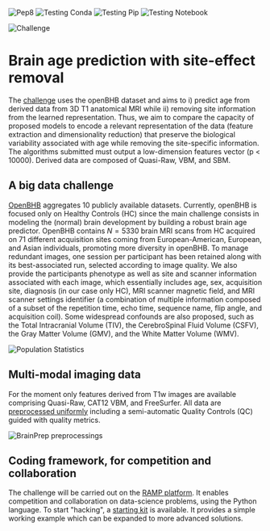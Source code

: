 ![Pep8](https://github.com/ramp-kits/brain_age_with_site_removal/actions/workflows/pep8.yml/badge.svg)
![Testing Conda](https://github.com/ramp-kits/brain_age_with_site_removal/actions/workflows/testing_conda.yml/badge.svg)
![Testing Pip](https://github.com/ramp-kits/brain_age_with_site_removal/actions/workflows/testing_pip.yml/badge.svg)
![Testing Notebook](https://github.com/ramp-kits/brain_age_with_site_removal/actions/workflows/testing_notebook.yml/badge.svg)

![Challenge](https://baobablab.github.io/bhb/images/resources/age_prediction_with_site_removal.jpg)

# Brain age prediction with site-effect removal

The [challenge](https://baobablab.github.io/bhb/challenges/age_prediction_with_site_removal) uses the openBHB dataset and aims to i) predict age from derived data from 3D T1 anatomical MRI while ii) removing site information from the learned representation. Thus, we aim to compare the capacity of proposed models to encode a relevant representation of the data (feature extraction and dimensionality reduction) that preserve the biological variability associated with age while removing the site-specific information. The algorithms submitted must output a low-dimension features vector (p < 10000). Derived data are composed of Quasi-Raw, VBM, and SBM.

## A big data challenge

[OpenBHB](https://baobablab.github.io/bhb/dataset#healthy-controls-datasets) aggregates 10 publicly available datasets. Currently, openBHB is focused only on Healthy Controls (HC) since the main challenge consists in modeling the (normal) brain development by building a robust brain age predictor. OpenBHB contains $N=5330$ brain MRI scans from HC acquired on 71 different acquisition sites coming from European-American, European, and Asian individuals, promoting more diversity in openBHB. To manage redundant images, one session per participant has been retained along with its best-associated run, selected according to image quality. We also provide the participants phenotype as well as site and scanner information associated with each image, which essentially includes age, sex, acquisition site, diagnosis (in our case only HC), MRI scanner magnetic field, and MRI scanner settings identifier (a combination of multiple information composed of a subset of the repetition time, echo time, sequence name, flip angle, and acquisition coil). Some widespread confounds are also proposed, such as the Total Intracranial Volume (TIV), the CerebroSpinal Fluid Volume (CSFV), the Gray Matter Volume (GMV), and the White Matter Volume (WMV).

![Population Statistics](https://baobablab.github.io/bhb/images/resources/population.png)

## Multi-modal imaging data

For the moment only features derived from T1w images are available comprising Quasi-Raw, CAT12 VBM, and FreeSurfer. All data are [preprocessed uniformly](https://baobablab.github.io/bhb/dataset#pre-processed-datasets) including a semi-automatic Quality Controls (QC) guided with quality metrics.

![BrainPrep preprocessings](https://baobablab.github.io/bhb/images/resources/preproc.png)

## Coding framework, for competition and collaboration

The challenge will be carried out on the [RAMP platform](https://ramp.studio). It enables competition and collaboration on data-science problems, using the Python language. To start "hacking", a [starting kit](https://github.com/ramp-kits/brain_age_with_site_removal/brain_age_with_site_removal.ipynb) is available. It provides a simple working example which can be expanded to more advanced solutions.
